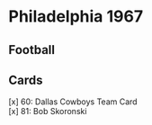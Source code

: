 # Philadelphia 1967 
## Football

## Cards

[x] 60: Dallas Cowboys Team Card <br>[x] 81: Bob Skoronski <br>